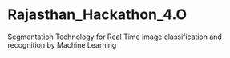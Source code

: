 # Rajasthan_Hackathon_4.O
Segmentation Technology for Real Time image classification and recognition by Machine Learning
